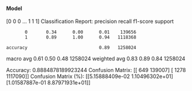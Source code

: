 #### Model
[0 0 0 ... 1 1 1]
Classification Report:
              precision    recall  f1-score   support

           0       0.34      0.00      0.01    139656
           1       0.89      1.00      0.94   1118368

    accuracy                           0.89   1258024
   macro avg       0.61      0.50      0.48   1258024
weighted avg       0.83      0.89      0.84   1258024

Accuracy: 0.8884878189923244
Confusion Matrix:
[[    649  139007]
 [   1278 1117090]]
Confusion Matrix (%):
[[5.15888409e-02 1.10496302e+01]
 [1.01587887e-01 8.87971931e+01]]
